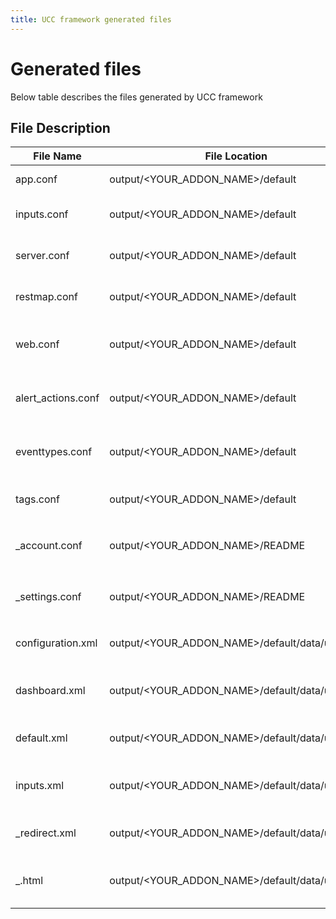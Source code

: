 ```yaml
---
title: UCC framework generated files
---
```


# Generated files

Below table describes the files generated by UCC framework

## File Description

| File Name  | File Location | File Description |
| ------------ | ------------ | ----------------- |
| app.conf | output/&lt;YOUR_ADDON_NAME&gt;/default | Generates `app.conf` with the details mentioned in globalConfig[meta] |
| inputs.conf | output/&lt;YOUR_ADDON_NAME&gt;/default | Generates `inputs.conf` and `inputs.conf.spec` file for the services mentioned in globalConfig |
| server.conf | output/&lt;YOUR_ADDON_NAME&gt;/default | Generates `server.conf` for the custom conf files created as per configurations in globalConfig |
| restmap.conf | output/&lt;YOUR_ADDON_NAME&gt;/default | Generates `restmap.conf` for the custom REST handlers that are generated based on configs from globalConfig |
| web.conf | output/&lt;YOUR_ADDON_NAME&gt;/default | Generates `web.conf` to expose the endpoints generated in `restmap.conf` which is generated based on configurations from globalConfig. |
| alert_actions.conf | output/&lt;YOUR_ADDON_NAME&gt;/default | Generates `alert_actions.conf` and `alert_actions.conf.spec` file for the custom alert actions defined in globalConfig |
| eventtypes.conf | output/&lt;YOUR_ADDON_NAME&gt;/default | Generates `eventtypes.conf` file if the sourcetype is mentioned in Adaptive Response of custom alert action in globalConfig |
| tags.conf | output/&lt;YOUR_ADDON_NAME&gt;/default | Generates `tags.conf` file based on the `eventtypes.conf` created for custom alert actions. |
| _account.conf | output/&lt;YOUR_ADDON_NAME&gt;/README | Generates `<YOUR_ADDON_NAME>_account.conf.spec` file for the configuration mentioned in globalConfig |
| _settings.conf | output/&lt;YOUR_ADDON_NAME&gt;/README | Generates `<YOUR_ADDON_NAME>_settings.conf.spec` file for the Proxy, Logging or Custom Tab mentioned in globalConfig |
| configuration.xml | output/&lt;YOUR_ADDON_NAME&gt;/default/data/ui/views | Generates configuration.xml file in `default/data/ui/views/` folder if globalConfig is present. |
| dashboard.xml | output/&lt;YOUR_ADDON_NAME&gt;/default/data/ui/views | Generates dashboard.xml file based on dashboard configuration present in globalConfig in `default/data/ui/views` folder. |
| default.xml | output/&lt;YOUR_ADDON_NAME&gt;/default/data/ui/nav | Generates default.xml file based on configs present in globalConfigin in `default/data/ui/nav` folder. |
| inputs.xml | output/&lt;YOUR_ADDON_NAME&gt;/default/data/ui/views | Generates inputs.xml based on inputs configuration present in globalConfig, in `default/data/ui/views/inputs.xml` folder |
| _redirect.xml | output/&lt;YOUR_ADDON_NAME&gt;/default/data/ui/views | Generates ta_name_redirect.xml file, if oauth is mentioned in globalConfig,in `default/data/ui/views/` folder. |
| _.html | output/&lt;YOUR_ADDON_NAME&gt;/default/data/ui/alerts | Generates `alert_name.html` file based on alerts configuration present in globalConfig in `default/data/ui/alerts` folder. |

